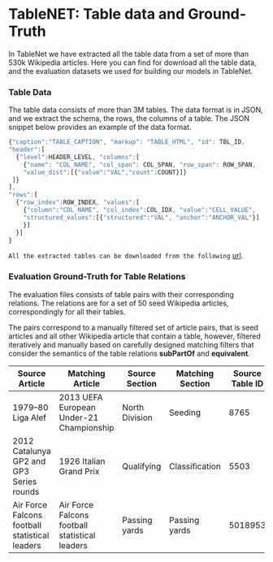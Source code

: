 # TableNET: Table data and Ground-Truth


In TableNet we have extracted all the table data from a set of more than 530k Wikipedia articles. Here you can find for download all the table data, and the evaluation datasets we used for building our models in TableNet. 

### Table Data

The table data consists of more than 3M tables. The data format is in JSON, and we extract the schema, the rows, the columns of a table. The JSON snippet below provides an example of the data format.

```javascript
{"caption":"TABLE_CAPTION", "markup": "TABLE_HTML", "id": TBL_ID, 
"header":[
  {"level":HEADER_LEVEL, "columns":[ 
    {"name": "COL_NAME", "col_span": COL_SPAN, "row_span": ROW_SPAN, 
    "value_dist":[{"value":"VAL","count":COUNT}]}
 ]}
], 
"rows":[ 
  {"row_index":ROW_INDEX, "values":[
    {"column":"COL_NAME", "col_index":COL_IDX, "value":"CELL_VALUE",  
    "structured_values":[{"structured":"VAL", "anchor":"ANCHOR_VAL"}]
    }]
  }]
}
```

`All the extracted tables can be downloaded from the following` [url](http://l3s.de/~fetahu/wiki_tables/structured_html_table_data.json.gz).


### Evaluation Ground-Truth for Table Relations

The evaluation files consists of table pairs with their corresponding relations. The relations are for a set of 50 seed Wikipedia articles, correspondingly for all their tables. 

The pairs correspond to a manually filtered set of article pairs, that is seed articles and all other Wikipedia article that contain a table, however, filtered iteratively and manually based on carefully designed matching filters that consider the semantics of the table relations **subPartOf** and **equivalent**.

| Source Article | Matching Article | Source Section  | Matching Section | Source Table ID | Matching Table ID | Label |
|--- | --- | --- | --- | --- | --- | --- |
|1979–80 Liga Alef | 2013 UEFA European Under-21 Championship | North Division | Seeding | 8765 | 2904 | noalignment|
|2012 Catalunya GP2 and GP3 Series rounds | 1926 Italian Grand Prix | Qualifying | Classification | 5503 | 4417| equivalent|
|Air Force Falcons football statistical leaders | Air Force Falcons football statistical leaders | Passing yards | Passing yards | 5018953| 5018952 |subpartof| 

